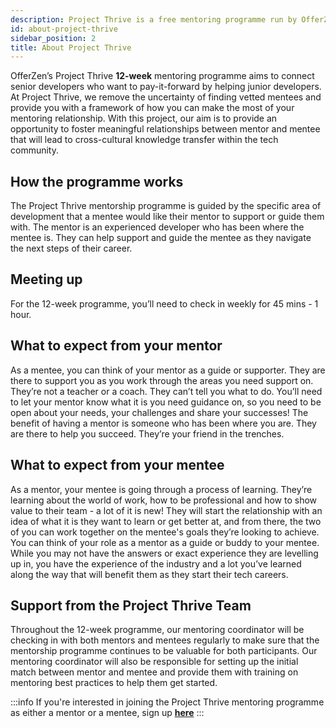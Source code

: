 ```yaml
---
description: Project Thrive is a free mentoring programme run by OfferZen where senior developers are connected to junior developers for a 12-week mentoring relationship. 
id: about-project-thrive
sidebar_position: 2
title: About Project Thrive
---
```


<head>
    <meta property="og:title" content="About Project Thrive" />
    <meta property="og:type" content="article" />
    <meta property="og:url" content="https://www.developermentoring.guide/docs/introduction/about-project-thrive" />
</head>

OfferZen’s Project Thrive **12-week** mentoring programme aims to connect senior developers who want to pay-it-forward by helping junior developers. At Project Thrive, we remove the uncertainty of finding vetted mentees and provide you with a framework of how you can make the most of your mentoring relationship. With this project, our aim is to provide an opportunity to foster meaningful relationships between mentor and mentee that will lead to cross-cultural knowledge transfer within the tech community.  

## How the programme works

The Project Thrive mentorship programme is guided by the specific area of development that a mentee would like their mentor to support or guide them with. The mentor is an experienced developer who has been where the mentee is. They can help support and guide the mentee as they navigate the next steps of their career.

## Meeting up

For the 12-week programme, you’ll need to check in weekly for 45 mins - 1 hour.

## What to expect from your mentor

As a mentee, you can think of your mentor as a guide or supporter. They are there to support you as you work through the areas you need support on.
They’re not a teacher or a coach.  They can’t tell you what to do. You’ll need to let your mentor know what it is you need guidance on, so you need to be open about your needs, your challenges and share your successes!
The benefit of having a mentor is someone who has been where you are. They are there to help you succeed. They’re your friend in the trenches.

## What to expect from your mentee

As a mentor, your mentee is going through a process of learning. They’re learning about the world of work, how to be professional and how to show value to their team - a lot of it is new!
They will start the relationship with an idea of what it is they want to learn or get better at, and from there, the two of you can work together on the mentee's goals they’re looking to achieve.
You can think of your role as a mentor as a guide or buddy to your mentee. While you may not have the answers or exact experience they are levelling up in, you have the experience of the industry and a lot you’ve learned along the way that will benefit them as they start their tech careers.

## Support from the Project Thrive Team

Throughout the 12-week programme, our mentoring coordinator will be checking in with both mentors and mentees regularly to make sure that the mentorship programme continues to be valuable for both participants. Our mentoring coordinator will also be responsible for setting up the initial match between mentor and mentee and provide them with training on mentoring best practices to help them get started.

:::info
If you're interested in joining the Project Thrive mentoring programme as either a mentor or a mentee, sign up [**here**](https://www.offerzen.com/thrive?utm_source=github&utm_medium=thrive&utm_campaign=all_supply_leads_handbook_both_github&utm_content=about-thrive-cta)
:::
